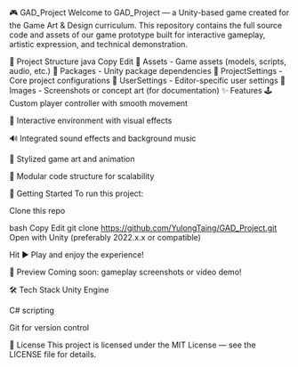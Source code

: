 🎮 GAD_Project
Welcome to GAD_Project — a Unity-based game created for the Game Art & Design curriculum. This repository contains the full source code and assets of our game prototype built for interactive gameplay, artistic expression, and technical demonstration.

🧩 Project Structure
java
Copy
Edit
📁 Assets          - Game assets (models, scripts, audio, etc.)
📁 Packages        - Unity package dependencies
📁 ProjectSettings - Core project configurations
📁 UserSettings    - Editor-specific user settings
📁 Images          - Screenshots or concept art (for documentation)
✨ Features
🕹️ Custom player controller with smooth movement

🌆 Interactive environment with visual effects

🔊 Integrated sound effects and background music

🎨 Stylized game art and animation

🧠 Modular code structure for scalability

🚀 Getting Started
To run this project:

Clone this repo

bash
Copy
Edit
git clone https://github.com/YulongTaing/GAD_Project.git
Open with Unity (preferably 2022.x.x or compatible)

Hit ▶️ Play and enjoy the experience!

📸 Preview
Coming soon: gameplay screenshots or video demo!

🛠️ Tech Stack
Unity Engine

C# scripting

Git for version control

📃 License
This project is licensed under the MIT License — see the LICENSE file for details.

